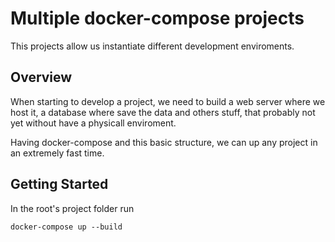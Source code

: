# Multiple docker-compose projects

This projects allow us instantiate different development enviroments.

## Overview

When starting to develop a project, we need to build a web server where we host it, a database where save the data and others stuff, that probably not yet without have a physicall enviroment. 

Having docker-compose and this basic structure, we can up any project in an extremely fast time.

## Getting Started

In the root's project folder run

```
docker-compose up --build
```

